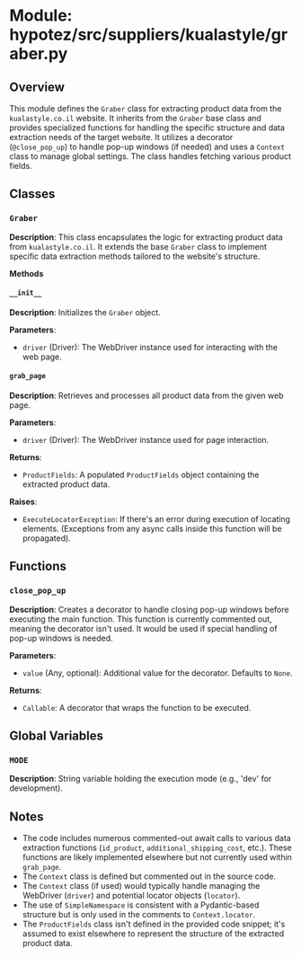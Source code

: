 # Module: hypotez/src/suppliers/kualastyle/graber.py

## Overview

This module defines the `Graber` class for extracting product data from the `kualastyle.co.il` website.  It inherits from the `Graber` base class and provides specialized functions for handling the specific structure and data extraction needs of the target website.  It utilizes a decorator (`@close_pop_up`) to handle pop-up windows (if needed) and uses a `Context` class to manage global settings. The class handles fetching various product fields.


## Classes

### `Graber`

**Description**: This class encapsulates the logic for extracting product data from `kualastyle.co.il`. It extends the base `Graber` class to implement specific data extraction methods tailored to the website's structure.

**Methods**

#### `__init__`

**Description**: Initializes the `Graber` object.

**Parameters**:
- `driver` (Driver): The WebDriver instance used for interacting with the web page.

#### `grab_page`

**Description**:  Retrieves and processes all product data from the given web page.

**Parameters**:
- `driver` (Driver): The WebDriver instance used for page interaction.

**Returns**:
- `ProductFields`: A populated `ProductFields` object containing the extracted product data.

**Raises**:
- `ExecuteLocatorException`:  If there's an error during execution of locating elements. (Exceptions from any async calls inside this function will be propagated).


## Functions

### `close_pop_up`

**Description**: Creates a decorator to handle closing pop-up windows before executing the main function.  This function is currently commented out, meaning the decorator isn't used.  It would be used if special handling of pop-up windows is needed.

**Parameters**:
- `value` (Any, optional): Additional value for the decorator. Defaults to `None`.

**Returns**:
- `Callable`: A decorator that wraps the function to be executed.


## Global Variables

### `MODE`

**Description**: String variable holding the execution mode (e.g., 'dev' for development).


## Notes

- The code includes numerous commented-out await calls to various data extraction functions (`id_product`, `additional_shipping_cost`, etc.).  These functions are likely implemented elsewhere but not currently used within `grab_page`.
- The `Context` class is defined but commented out in the source code.
- The `Context` class (if used) would typically handle managing the WebDriver (`driver`) and potential locator objects (`locator`).
- The use of `SimpleNamespace` is consistent with a Pydantic-based structure but is only used in the comments to `Context.locator`.
- The `ProductFields` class isn't defined in the provided code snippet; it's assumed to exist elsewhere to represent the structure of the extracted product data.
